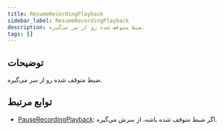 ```yaml
---
title: ResumeRecordingPlayback
sidebar_label: ResumeRecordingPlayback
description: ضبط متوقف شده رو از سر می‌گیره.
tags: []
---
```


## توضیحات

ضبط متوقف شده رو از سر می‌گیره.


## توابع مرتبط

- [PauseRecordingPlayback](../functions/PauseRecordingPlayback): اگر ضبط متوقف شده باشه، از سرش می‌گیره.